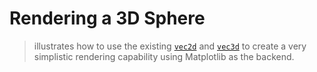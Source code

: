 # Rendering a 3D Sphere
> illustrates how to use the existing [`vec2d`](https://pypi.org/project/vec2d/) and [`vec3d`](https://pypi.org/project/vec3d/) to create a very simplistic rendering capability using Matplotlib as the backend.

